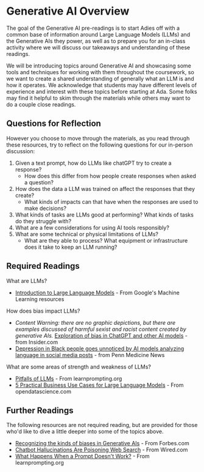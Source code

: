 # Generative AI Overview

The goal of the Generative AI pre-readings is to start Adies off with a common base of information around Large Language Models (LLMs) and the Generative AIs they power, as well as to prepare you for an in-class activity where we will discuss our takeaways and understanding of these readings.

We will be introducing topics around Generative AI and showcasing some tools and techniques for working with them throughout the coursework, so we want to create a shared understanding of generally what an LLM is and how it operates. We acknowledge that students may have different levels of experience and interest with these topics before starting at Ada. Some folks may find it helpful to skim through the materials while others may want to do a couple close readings. 

## Questions for Reflection

However you choose to move through the materials, as you read through these resources, try to reflect on the following questions for our in-person discussion:
1. Given a text prompt, how do LLMs like chatGPT try to create a response? 
    * How does this differ from how people create responses when asked a question?
2. How does the data a LLM was trained on affect the responses that they create? 
    * What kinds of impacts can that have when the responses are used to make decisions?
3. What kinds of tasks are LLMs good at performing? What kinds of tasks do they struggle with? 
4. What are a few considerations for using AI tools responsibly?
5. What are some technical or physical limitations of LLMs?
    * What are they able to process? What equipment or infrastructure does it take to keep an LLM running?

## Required Readings
What are LLMs?
* [Introduction to Large Language Models](https://developers.google.com/machine-learning/resources/intro-llms) - From Google's Machine Learning resources

How does bias impact LLMs?
* *Content Warning: there are no graphic depictions, but there are examples discussed of harmful sexist and racist content created by generative AIs.* [Exploration of bias in ChatGPT and other AI models](https://www.insider.com/chatgpt-is-like-many-other-ai-models-rife-with-bias-2023-1) - from Insider.com
* [Depression in Black people goes unnoticed by AI models analyzing language in social media posts](https://www.pennmedicine.org/news/news-releases/2024/march/depression-in-black-people-unnoticed-by-ai-analyzing-social-media) - from Penn Medicine News

What are some areas of strength and weakness of LLMs?
* [Pitfalls of LLMs](https://learnprompting.org/docs/basics/pitfalls) - From learnprompting.org
* [5 Practical Business Use Cases for Large Language Models](https://opendatascience.com/5-practical-business-use-cases-for-large-language-models/) -  From opendatascience.com

## Further Readings
The following resources are not required reading, but are provided for those who'd like to dive a little deeper into some of the topics above.

* [Recognizing the kinds of biases in Generative AIs](https://www.forbes.com/sites/forbestechcouncil/2023/09/06/navigating-the-biases-in-llm-generative-ai-a-guide-to-responsible-implementation) - From Forbes.com
* [Chatbot Hallucinations Are Poisoning Web Search](https://www.wired.com/story/fast-forward-chatbot-hallucinations-are-poisoning-web-search/) - From Wired.com
* [What Happens When a Prompt Doesn't Work?](https://learnprompting.org/docs/basics/prompt_engineering#what-happens-when-a-prompt-doesnt-work) - From learnprompting.org